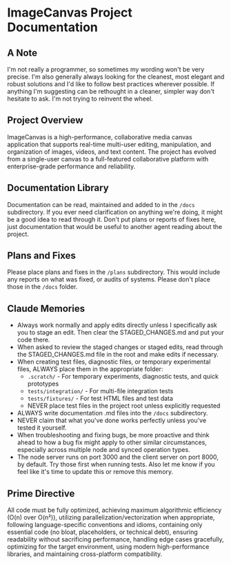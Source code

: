 # ImageCanvas Project Documentation

## A Note

I'm not really a programmer, so sometimes my wording won't be very precise. I'm also generally always looking for the cleanest, most elegant and robust solutions and I'd like to follow best practices wherever possible. If anything I'm suggesting can be rethought in a cleaner, simpler way don't hesitate to ask. I'm not trying to reinvent the wheel.

## Project Overview

ImageCanvas is a high-performance, collaborative media canvas application that supports real-time multi-user editing, manipulation, and organization of images, videos, and text content. The project has evolved from a single-user canvas to a full-featured collaborative platform with enterprise-grade performance and reliability.

## Documentation Library

Documentation can be read, maintained and added to in the `/docs` subdirectory. If you ever need clarification on anything we're doing, it might be a good idea to read through it. Don't put plans or reports of fixes here, just documentation that would be useful to another agent reading about the project.

## Plans and Fixes

Please place plans and fixes in the `/plans` subdirectory. This would include any reports on what was fixed, or audits of systems. Please don't place those in the `/docs` folder.

## Claude Memories

- Always work normally and apply edits directly unless I specifically ask you to stage an edit. Then clear the STAGED_CHANGES.md and put your code there.
- When asked to review the staged changes or staged edits, read through the STAGED_CHANGES.md file in the root and make edits if necessary.
- When creating test files, diagnostic files, or temporary experimental files, ALWAYS place them in the appropriate folder:
  - `.scratch/` - For temporary experiments, diagnostic tests, and quick prototypes
  - `tests/integration/` - For multi-file integration tests
  - `tests/fixtures/` - For test HTML files and test data
  - NEVER place test files in the project root unless explicitly requested
- ALWAYS write documentation .md files into the `/docs` subdirectory.
- NEVER claim that what you've done works perfectly unless you've tested it yourself.
- When troubleshooting and fixing bugs, be more proactive and think ahead to how a bug fix might apply to other similar circumstances, especially across multiple node and synced operation types.
- The node server runs on port 3000 and the client server on port 8000, by default. Try those first when running tests. Also let me know if you feel like it's time to update this or remove this memory.

## Prime Directive

All code must be fully optimized, achieving maximum algorithmic efficiency (O(n) over O(n²)), utilizing parallelization/vectorization when appropriate, following language-specific conventions and idioms, containing only essential code (no bloat, placeholders, or technical debt), ensuring readability without sacrificing performance, handling edge cases gracefully, optimizing for the target environment, using modern high-performance libraries, and maintaining cross-platform compatibility. 
